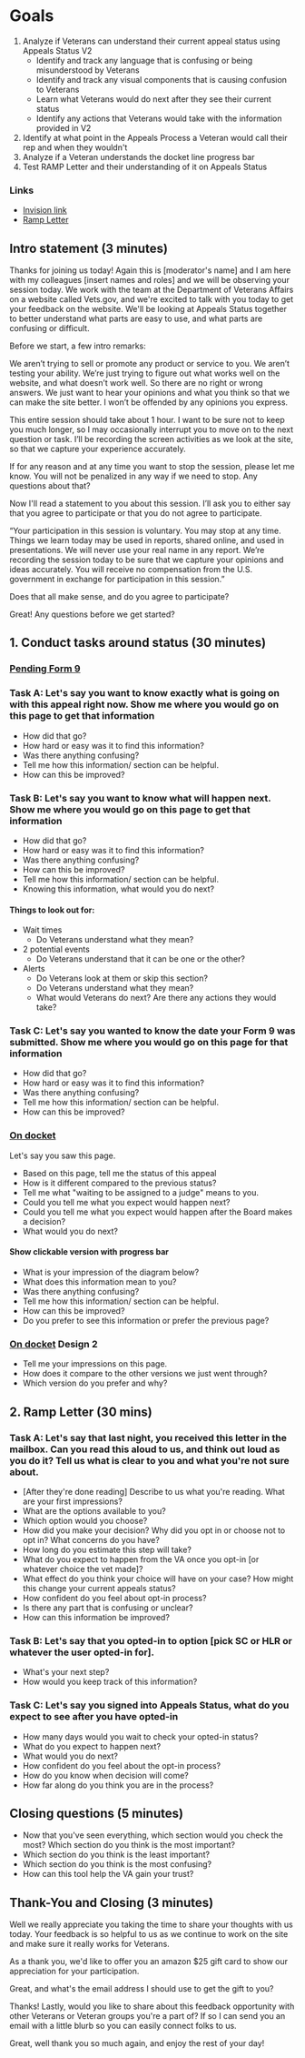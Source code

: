 # Goals 

1. Analyze if Veterans can understand their current appeal status using Appeals Status V2
	- Identify and track any language that is confusing or being misunderstood by Veterans
	- Identify and track any visual components that is causing confusion to Veterans
	- Learn what Veterans would do next after they see their current status
	- Identify any actions that Veterans would take with the information provided in V2
2. Identify at what point in the Appeals Process a Veteran would call their rep and when they wouldn't
3. Analyze if a Veteran understands the docket line progress bar
4. Test RAMP Letter and their understanding of it on Appeals Status

### Links
- [Invision link](https://va-gov.invisionapp.com/share/ZGEVYXYYU#/268523566_1_Progress_Bar_Closed)
- [Ramp Letter](https://github.com/department-of-veterans-affairs/vets.gov-team/blob/master/Products/Global/Appeals%20Status/V2/User%20Research/December%20Usability/RAMP%20Opt-in%20Letter.docx)

## Intro statement (3 minutes)

Thanks for joining us today! Again this is [moderator's name] and I am here with my colleagues [insert names and roles] and we will be observing your session today. We work with the team at the Department of Veterans Affairs on a website called Vets.gov, and we're excited to talk with you today to get your feedback on the website. We'll be looking at Appeals Status together to better understand what parts are easy to use, and what parts are confusing or difficult.

Before we start, a few intro remarks:

We aren’t trying to sell or promote any product or service to you.
We aren’t testing your ability. We’re just trying to figure out what works well on the website, and what doesn’t work well. So there are no right or wrong answers. We just want to hear your opinions and what you think so that we can make the site better. I won’t be offended by any opinions you express.

This entire session should take about 1 hour. I want to be sure not to keep you much longer, so I may occasionally interrupt you to move on to the next question or task.
I’ll be recording the screen activities as we look at the site, so that we capture your experience accurately.

If for any reason and at any time you want to stop the session, please let me know. You will not be penalized in any way if we need to stop.
Any questions about that?

Now I'll read a statement to you about this session. I’ll ask you to either say that you agree to participate or that you do not agree to participate.

“Your participation in this session is voluntary. You may stop at any time. Things we learn today may be used in reports, shared online, and used in presentations. We will never use your real name in any report. We’re recording the session today to be sure that we capture your opinions and ideas accurately. You will receive no compensation from the U.S. government in exchange for participation in this session.”

Does that all make sense, and do you agree to participate?

Great! Any questions before we get started?

## 1. Conduct tasks around status (30 minutes)

### [Pending Form 9](https://staging.vets.gov/track-claims/appeals-v2/7387389/status)

### Task A: Let's say you want to know exactly what is going on with this appeal right now. Show me where you would go on this page to get that information

- How did that go?
- How hard or easy was it to find this information?
- Was there anything confusing?
- Tell me how this information/ section can be helpful. 
- How can this be improved?

### Task B: Let's say you want to know what will happen next. Show me where you would go on this page to get that information

- How did that go?
- How hard or easy was it to find this information?
- Was there anything confusing?
- How can this be improved?
- Tell me how this information/ section can be helpful. 
- Knowing this information, what would you do next?

#### Things to look out for: 

- Wait times
	- Do Veterans understand what they mean?
- 2 potential events 
	- Do Veterans understand that it can be one or the other?
- Alerts 
	- Do Veterans look at them or skip this section?
	- Do Veterans understand what they mean?
	- What would Veterans do next? Are there any actions they would take?


### Task C: Let's say you wanted to know the date your Form 9 was submitted. Show me where you would go on this page for that information

- How did that go?
- How hard or easy was it to find this information?
- Was there anything confusing?
- Tell me how this information/ section can be helpful. 
- How can this be improved?


### [On docket](https://staging.vets.gov/track-claims/appeals-v2/7387390/status)

Let's say you saw this page. 

- Based on this page, tell me the status of this appeal
- How is it different compared to the previous status?
- Tell me what "waiting to be assigned to a judge" means to you. 
- Could you tell me what you expect would happen next?
- Could you tell me what you expect would happen after the Board makes a decision?
- What would you do next?

#### Show clickable version with progress bar

- What is your impression of the diagram below?
- What does this information mean to you?
- Was there anything confusing?
- Tell me how this information/ section can be helpful. 
- How can this be improved?
- Do you prefer to see this information or prefer the previous page?

### [On docket](https://va-gov.invisionapp.com/share/UNEWSN1HQ#/268756302_2_-_Closed_Issue-_Collapsed) Design 2

- Tell me your impressions on this page. 
- How does it compare to the other versions we just went through?
- Which version do you prefer and why?


## 2. Ramp Letter (30 mins)

### Task A: Let's say that last night, you received this letter in the mailbox. Can you read this aloud to us, and think out loud as you do it? Tell us what is clear to you and what you're not sure about.

- [After they're done reading] Describe to us what you're reading. What are your first impressions?
- What are the options available to you?
- Which option would you choose? 
- How did you make your decision? Why did you opt in or choose not to opt in?
What concerns do you have?
- How long do you estimate this step will take?
- What do you expect to happen from the VA once you opt-in [or whatever choice the vet made]?
- What effect do you think your choice will have on your case? How might this change your current appeals status?
- How confident do you feel about opt-in process?
- Is there any part that is confusing or unclear?
- How can this information be improved?

### Task B: Let's say that you opted-in to option [pick SC or HLR or whatever the user opted-in for]. 

- What's your next step?
- How would you keep track of this information?

### Task C: Let's say you signed into Appeals Status, what do you expect to see after you have opted-in 

- How many days would you wait to check your opted-in status?
- What do you expect to happen next?
- What would you do next?
- How confident do you feel about the opt-in process?
- How do you know when decision will come?
- How far along do you think you are in the process?

## Closing questions (5 minutes)

- Now that you've seen everything, which section would you check the most? Which section do you think is the most important?
- Which section do you think is the least important?
- Which section do you think is the most confusing?
- How can this tool help the VA gain your trust?

## Thank-You and Closing (3 minutes)

Well we really appreciate you taking the time to share your thoughts with us today. Your feedback is so helpful to us as we continue to work on the site and make sure it really works for Veterans.

As a thank you, we'd like to offer you an amazon $25 gift card to show our appreciation for your participation.

Great, and what's the email address I should use to get the gift to you?

Thanks! Lastly, would you like to share about this feedback opportunity with other Veterans or Veteran groups you're a part of? If so I can send you an email with a little blurb so you can easily connect folks to us.

Great, well thank you so much again, and enjoy the rest of your day!
